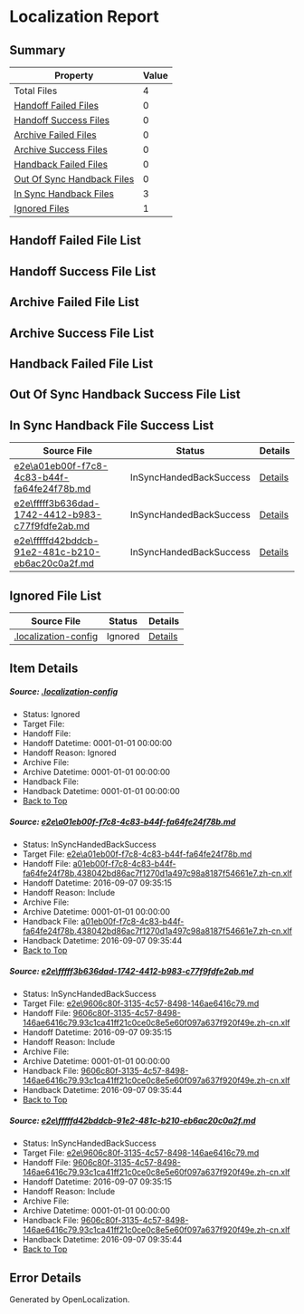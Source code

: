 # <a name='report-top'></a> Localization Report

## Summary
 Property | Value 
 -------- | ----- 
 Total Files | 4
[ Handoff Failed Files ](#handoff-failed-list)| 0
[ Handoff Success Files ](#handoff-success-list)| 0
[ Archive Failed Files ](#archive-failed-list)| 0
[ Archive Success Files ](#archive-success-list)| 0
[ Handback Failed Files ](#handback-failed-list)| 0
[ Out Of Sync Handback Files ](#outofsync-handback-success-list)| 0
[ In Sync Handback Files ](#insync-handback-success-list)| 3
[ Ignored Files ](#ignored-list)| 1

## <a name='handoff-failed-list'></a> Handoff Failed File List

## <a name='handoff-success-list'></a> Handoff Success File List

## <a name='archive-failed-list'></a> Archive Failed File List

## <a name='archive-success-list'></a> Archive Success File List

## <a name='handback-failed-list'></a> Handback Failed File List

## <a name='outofsync-handback-success-list'></a> Out Of Sync Handback Success File List

## <a name='insync-handback-success-list'></a> In Sync Handback File Success List
 Source File | Status | Details 
 ----------- | ------ | ------- 
 [e2e\a01eb00f-f7c8-4c83-b44f-fa64fe24f78b.md](https://github.com/OpenLocalizationTestOrg/ol-test0/blob/b91ee2a5bf21745b7af525fe3f85827e042d2c06/e2e/a01eb00f-f7c8-4c83-b44f-fa64fe24f78b.md) | InSyncHandedBackSuccess | [Details](#3e6edfa772191c8b8535a844aacb73133aaddbea1)
 [e2e\fffff3b636dad-1742-4412-b983-c77f9fdfe2ab.md](https://github.com/OpenLocalizationTestOrg/ol-test0/blob/5701382070b9931b2671f9198a1e943a2976bd58/e2e/fffff3b636dad-1742-4412-b983-c77f9fdfe2ab.md) | InSyncHandedBackSuccess | [Details](#b7197d1a63f0626110acfd6ea02cb36fed980d9f2)
 [e2e\fffffd42bddcb-91e2-481c-b210-eb6ac20c0a2f.md](https://github.com/OpenLocalizationTestOrg/ol-test0/blob/5701382070b9931b2671f9198a1e943a2976bd58/e2e/fffffd42bddcb-91e2-481c-b210-eb6ac20c0a2f.md) | InSyncHandedBackSuccess | [Details](#b7197d1a63f0626110acfd6ea02cb36fed980d9f3)

## <a name='ignored-list'></a> Ignored File List
 Source File | Status | Details 
 ----------- | ------ | ------- 
 [.localization-config](https://github.com/OpenLocalizationTestOrg/ol-test0/blob/5701382070b9931b2671f9198a1e943a2976bd58/.localization-config) | Ignored | [Details](#3d4f252ac210baf56311d7e97dcc2db10974dbd20)

## Item Details
##### <a name='3d4f252ac210baf56311d7e97dcc2db10974dbd20'></a> Source: [.localization-config](https://github.com/OpenLocalizationTestOrg/ol-test0/blob/5701382070b9931b2671f9198a1e943a2976bd58/.localization-config)
* Status: Ignored
* Target File: 
* Handoff File: 
* Handoff Datetime: 0001-01-01 00:00:00
* Handoff Reason: Ignored
* Archive File: 
* Archive Datetime: 0001-01-01 00:00:00
* Handback File: 
* Handback Datetime: 0001-01-01 00:00:00
* [Back to Top](#report-top)

##### <a name='3e6edfa772191c8b8535a844aacb73133aaddbea1'></a> Source: [e2e\a01eb00f-f7c8-4c83-b44f-fa64fe24f78b.md](https://github.com/OpenLocalizationTestOrg/ol-test0/blob/b91ee2a5bf21745b7af525fe3f85827e042d2c06/e2e/a01eb00f-f7c8-4c83-b44f-fa64fe24f78b.md)
* Status: InSyncHandedBackSuccess
* Target File: [e2e\a01eb00f-f7c8-4c83-b44f-fa64fe24f78b.md](https://github.com/OpenLocalizationTestOrg/ol-test0-zhcn/blob/0f1a113b86487800e91dbde173e16805325fa24e/e2e/a01eb00f-f7c8-4c83-b44f-fa64fe24f78b.md)
* Handoff File: [a01eb00f-f7c8-4c83-b44f-fa64fe24f78b.438042bd86ac7f1270d1a497c98a8187f54661e7.zh-cn.xlf](https://github.com/OpenLocalizationTestOrg/ol-test0-handoff/blob/d3355fa4962e9035f6198548991ecaa0611ef469/ol-handoff/OpenLocalizationTestOrg/ol-test0-zhcn/ci/ht/a01eb00f-f7c8-4c83-b44f-fa64fe24f78b.438042bd86ac7f1270d1a497c98a8187f54661e7.zh-cn.xlf)
* Handoff Datetime: 2016-09-07 09:35:15
* Handoff Reason: Include
* Archive File: 
* Archive Datetime: 0001-01-01 00:00:00
* Handback File: [a01eb00f-f7c8-4c83-b44f-fa64fe24f78b.438042bd86ac7f1270d1a497c98a8187f54661e7.zh-cn.xlf](https://github.com/OpenLocalizationTestOrg/ol-test0-handback/blob/bcfc052fa63e30b7ffee739a5a855ea2e98d342f/ol-handback/OpenLocalizationTestOrg/ol-test0-zhcn/ci/ht/a01eb00f-f7c8-4c83-b44f-fa64fe24f78b.438042bd86ac7f1270d1a497c98a8187f54661e7.zh-cn.xlf)
* Handback Datetime: 2016-09-07 09:35:44
* [Back to Top](#report-top)

##### <a name='b7197d1a63f0626110acfd6ea02cb36fed980d9f2'></a> Source: [e2e\fffff3b636dad-1742-4412-b983-c77f9fdfe2ab.md](https://github.com/OpenLocalizationTestOrg/ol-test0/blob/5701382070b9931b2671f9198a1e943a2976bd58/e2e/fffff3b636dad-1742-4412-b983-c77f9fdfe2ab.md)
* Status: InSyncHandedBackSuccess
* Target File: [e2e\9606c80f-3135-4c57-8498-146ae6416c79.md](https://github.com/OpenLocalizationTestOrg/ol-test0-zhcn/blob/0f1a113b86487800e91dbde173e16805325fa24e/e2e/9606c80f-3135-4c57-8498-146ae6416c79.md)
* Handoff File: [9606c80f-3135-4c57-8498-146ae6416c79.93c1ca41ff21c0ce0c8e5e60f097a637f920f49e.zh-cn.xlf](https://github.com/OpenLocalizationTestOrg/ol-test0-handoff/blob/d3355fa4962e9035f6198548991ecaa0611ef469/ol-handoff/OpenLocalizationTestOrg/ol-test0-zhcn/ci/ht/9606c80f-3135-4c57-8498-146ae6416c79.93c1ca41ff21c0ce0c8e5e60f097a637f920f49e.zh-cn.xlf)
* Handoff Datetime: 2016-09-07 09:35:15
* Handoff Reason: Include
* Archive File: 
* Archive Datetime: 0001-01-01 00:00:00
* Handback File: [9606c80f-3135-4c57-8498-146ae6416c79.93c1ca41ff21c0ce0c8e5e60f097a637f920f49e.zh-cn.xlf](https://github.com/OpenLocalizationTestOrg/ol-test0-handback/blob/bcfc052fa63e30b7ffee739a5a855ea2e98d342f/ol-handback/OpenLocalizationTestOrg/ol-test0-zhcn/ci/ht/9606c80f-3135-4c57-8498-146ae6416c79.93c1ca41ff21c0ce0c8e5e60f097a637f920f49e.zh-cn.xlf)
* Handback Datetime: 2016-09-07 09:35:44
* [Back to Top](#report-top)

##### <a name='b7197d1a63f0626110acfd6ea02cb36fed980d9f3'></a> Source: [e2e\fffffd42bddcb-91e2-481c-b210-eb6ac20c0a2f.md](https://github.com/OpenLocalizationTestOrg/ol-test0/blob/5701382070b9931b2671f9198a1e943a2976bd58/e2e/fffffd42bddcb-91e2-481c-b210-eb6ac20c0a2f.md)
* Status: InSyncHandedBackSuccess
* Target File: [e2e\9606c80f-3135-4c57-8498-146ae6416c79.md](https://github.com/OpenLocalizationTestOrg/ol-test0-zhcn/blob/0f1a113b86487800e91dbde173e16805325fa24e/e2e/9606c80f-3135-4c57-8498-146ae6416c79.md)
* Handoff File: [9606c80f-3135-4c57-8498-146ae6416c79.93c1ca41ff21c0ce0c8e5e60f097a637f920f49e.zh-cn.xlf](https://github.com/OpenLocalizationTestOrg/ol-test0-handoff/blob/d3355fa4962e9035f6198548991ecaa0611ef469/ol-handoff/OpenLocalizationTestOrg/ol-test0-zhcn/ci/ht/9606c80f-3135-4c57-8498-146ae6416c79.93c1ca41ff21c0ce0c8e5e60f097a637f920f49e.zh-cn.xlf)
* Handoff Datetime: 2016-09-07 09:35:15
* Handoff Reason: Include
* Archive File: 
* Archive Datetime: 0001-01-01 00:00:00
* Handback File: [9606c80f-3135-4c57-8498-146ae6416c79.93c1ca41ff21c0ce0c8e5e60f097a637f920f49e.zh-cn.xlf](https://github.com/OpenLocalizationTestOrg/ol-test0-handback/blob/bcfc052fa63e30b7ffee739a5a855ea2e98d342f/ol-handback/OpenLocalizationTestOrg/ol-test0-zhcn/ci/ht/9606c80f-3135-4c57-8498-146ae6416c79.93c1ca41ff21c0ce0c8e5e60f097a637f920f49e.zh-cn.xlf)
* Handback Datetime: 2016-09-07 09:35:44
* [Back to Top](#report-top)


## Error Details

Generated by OpenLocalization.
